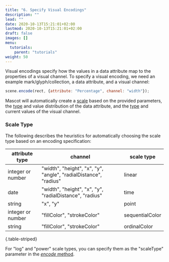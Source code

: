 ```yaml
---
title: "6. Specify Visual Encodings"
description: ""
lead: ""
date: 2020-10-13T15:21:01+02:00
lastmod: 2020-10-13T15:21:01+02:00
draft: false
images: []
menu:
  tutorials:
    parent: "tutorials"
weight: 50
---
```


Visual encodings specify how the values in a data attribute map to the properties of a visual channel. To specify a visual encoding, we need an example mark/glyph/collection, a data attribute, and a visual channel: 

```js
scene.encode(rect, {attribute: "Percentage", channel: "width"});
```

Mascot will automatically create a [scale](../../docs/encode/scale/) based on the provided parameters, the [type](../../docs/global/constants/#data-type) and value distribution of the data attribute, and the [type](../../docs/global/constants/#channel) and current values of the visual channel. 

### Scale Type

<!-- Explain different types of scale -->

The following describes the heuristics for automatically choosing the scale type based on an encoding specification:

| attribute type | channel | scale type |
| --- | --- | --- |
| integer or number | "width", "height", "x", "y", "angle", "radialDistance", "radius" | linear |
| date | "width", "height", "x", "y", "radialDistance", "radius"  | time |
| string | "x", "y"  | point |
| integer or number | "fillColor", "strokeColor" | sequentialColor |
| string | "fillColor", "strokeColor" | ordinalColor |
{.table-striped}

For "log" and "power" scale types, you can specify them as the "scaleType" parameter in the [_encode_ method](../../docs/group/scene/#methods-encode).

<!-- encode within collection -->